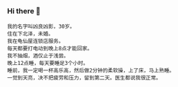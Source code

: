 
### Hi there 👋


    我的名字叫凶良凶影，30岁。
    住在下北泽，未婚。
    我在龟仙屋连锁店服务。
    每天都要打电动到晚上8点才能回家。
    我不抽烟，酒仅止于浅尝。
    晚上12点睡，每天要睡足3个小时。
    睡前，我一定喝一杯高乐高，然后做2分钟的柔软操，上了床，马上熟睡。
    一觉到天亮，决不把疲劳和压力，留到第二天。医生都说我很正常。
    